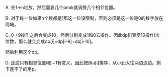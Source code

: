A. 先1->n地放。然后需要几个peak就调换几个相邻位置。

B. 对于每一位如果n个数都是1那这一位没限制，否则必须是这一位是0的数字放在两端。

C. 0->9操作之后会变成10，然后分别变成1和0去操作。因此dp[i]表示10操作i次位数，那么就会变成dp[i]=dp[i-9]+dp[i-10]。

   然后利用这个dp。
   
D. 连边只有相邻位置i和i+1有意义，因此按照a[i]排序，从小到大往两边连边。剩下连不了的用p。
